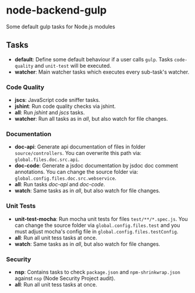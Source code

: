 # node-backend-gulp

Some default gulp tasks for Node.js modules

## Tasks

* **default**: Define some default behaviour if a user calls `gulp`. Tasks `code-quality` and `unit-test` will be executed.
* **watcher**: Main watcher tasks which executes every sub-task's watcher.


### Code Quality

* **jscs**: JavaScript code sniffer tasks.
* **jshint**: Run code quality checks via jshint.
* **all**: Run _jshint_ and _jscs_ tasks.
* **watcher**: Run all tasks as in _all_, but also watch for file changes.


### Documentation

* **doc-api**: Generate api documentation of files in folder `source/controllers`. You can overwrite this path via: `global.files.doc.src.api`.
* **doc-code**: Generate a jsdoc documentation by jsdoc doc comment annotations. You can change the source folder via: `global.config.files.doc.src.webservice`.
* **all**: Run tasks _doc-api_ and _doc-code_.
* **watch**: Same tasks as in _all_, but also watch for file changes.


### Unit Tests

* **unit-test-mocha**: Run mocha unit tests for files `test/**/*.spec.js`. You can change the source folder via `global.config.files.test` and you must adjust mocha's config file in `global.config.files.testConfig`.
* **all**: Run all unit tess tasks at once.
* **watch**: Same tasks as in _all_, but also watch for file changes.


### Security

* **nsp**: Contains tasks to check `package.json` and `npm-shrinkwrap.json` against `nsp` (Node Security Project audit).
* **all**: Run all unit tess tasks at once.
